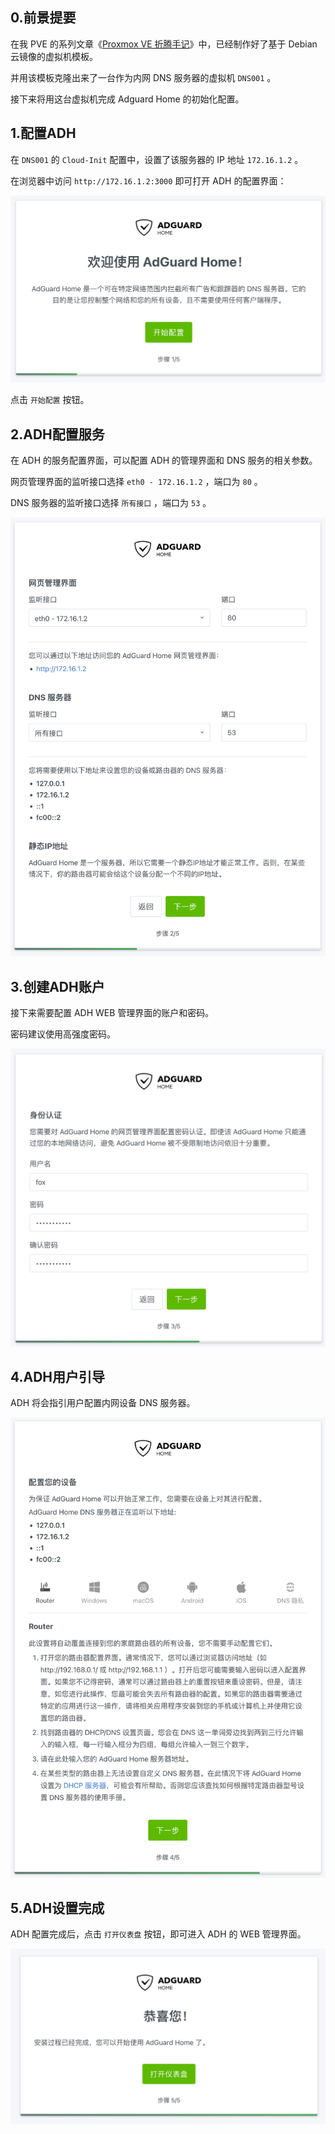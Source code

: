 ## 0.前景提要

在我 PVE 的系列文章《[Proxmox VE 折腾手记](https://gitee.com/callmer/pve_toss_notes)》中，已经制作好了基于 Debian 云镜像的虚拟机模板。  

并用该模板克隆出来了一台作为内网 DNS 服务器的虚拟机 `DNS001` 。  

接下来将用这台虚拟机完成 Adguard Home 的初始化配置。

## 1.配置ADH

在 `DNS001` 的 `Cloud-Init` 配置中，设置了该服务器的 IP 地址 `172.16.1.2` 。  

在浏览器中访问 `http://172.16.1.2:3000` 即可打开 ADH 的配置界面：

![开始配置](img/p00/adh_install_start.png)

点击 `开始配置` 按钮。

## 2.ADH配置服务

在 ADH 的服务配置界面，可以配置 ADH 的管理界面和 DNS 服务的相关参数。  

网页管理界面的监听接口选择 `eth0 - 172.16.1.2` ，端口为 `80` 。  

DNS 服务器的监听接口选择 `所有接口` ，端口为 `53` 。

![配置ADH服务](img/p00/adh_install_service.png)

## 3.创建ADH账户

接下来需要配置 ADH WEB 管理界面的账户和密码。  

密码建议使用高强度密码。

![创建ADH账户](img/p00/adh_install_user.png)

## 4.ADH用户引导

ADH 将会指引用户配置内网设备 DNS 服务器。  

![ADH用户引导](img/p00/adh_install_device.png)

## 5.ADH设置完成

ADH 配置完成后，点击 `打开仪表盘` 按钮，即可进入 ADH 的 WEB 管理界面。

![ADH配置完成](img/p00/adh_install_finish.png)
